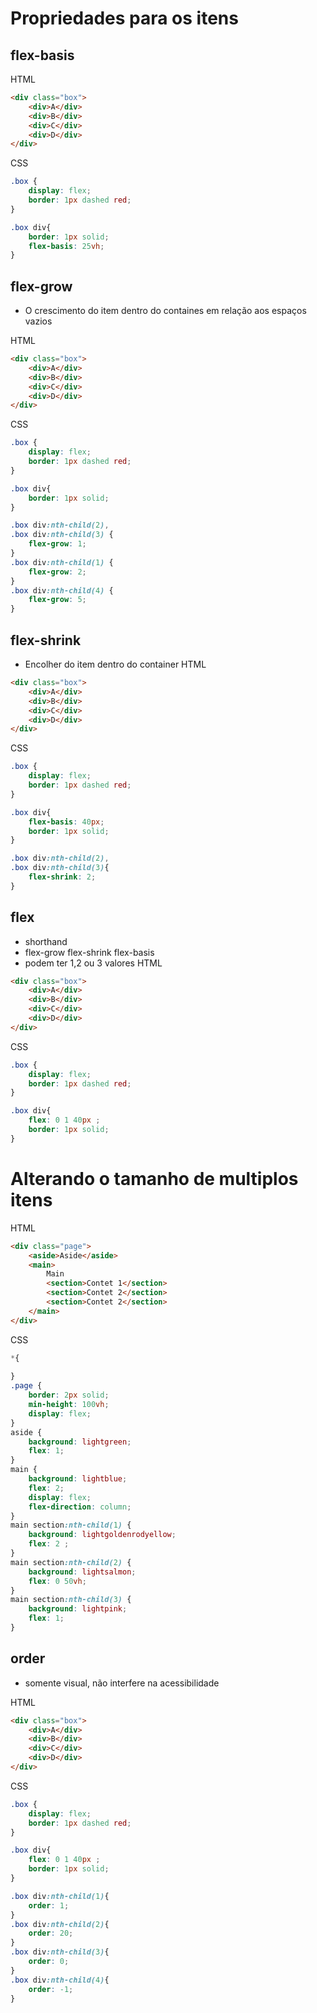 # Propriedades para os itens

## flex-basis
HTML
```html
<div class="box">
    <div>A</div>
    <div>B</div>
    <div>C</div>
    <div>D</div>
</div>
```
CSS
```css
.box {
    display: flex;
    border: 1px dashed red;
}

.box div{
    border: 1px solid;
    flex-basis: 25vh;
}
```



## flex-grow

- O crescimento do item dentro do containes em relação aos espaços vazios

HTML
```html
<div class="box">
    <div>A</div>
    <div>B</div>
    <div>C</div>
    <div>D</div>
</div>
```
CSS
```css
.box {
    display: flex;
    border: 1px dashed red;
}

.box div{
    border: 1px solid;
}

.box div:nth-child(2),
.box div:nth-child(3) {
    flex-grow: 1;
}
.box div:nth-child(1) {
    flex-grow: 2;
}
.box div:nth-child(4) {
    flex-grow: 5;
}
```

## flex-shrink
- Encolher do item dentro do container
HTML
```html
<div class="box">
    <div>A</div>
    <div>B</div>
    <div>C</div>
    <div>D</div>
</div>
```
CSS
```css
.box {
    display: flex;
    border: 1px dashed red;
}

.box div{
    flex-basis: 40px;
    border: 1px solid;
}

.box div:nth-child(2),
.box div:nth-child(3){
    flex-shrink: 2;
}
```

## flex
- shorthand
- flex-grow flex-shrink flex-basis
- podem ter 1,2 ou 3 valores
HTML
```html
<div class="box">
    <div>A</div>
    <div>B</div>
    <div>C</div>
    <div>D</div>
</div>
```
CSS
```css
.box {
    display: flex;
    border: 1px dashed red;
}

.box div{
    flex: 0 1 40px ;
    border: 1px solid;
}
```

# Alterando o tamanho de multiplos itens
HTML
```html
<div class="page">
    <aside>Aside</aside>
    <main>
        Main
        <section>Contet 1</section>
        <section>Contet 2</section>
        <section>Contet 2</section>
    </main>
</div>
```
CSS
```css
*{
  
}
.page {
    border: 2px solid;
    min-height: 100vh;
    display: flex;
}
aside {
    background: lightgreen;
    flex: 1;
}
main {
    background: lightblue;
    flex: 2;
    display: flex;
    flex-direction: column;
}
main section:nth-child(1) {
    background: lightgoldenrodyellow;
    flex: 2 ;
}
main section:nth-child(2) {
    background: lightsalmon;
    flex: 0 50vh;
}
main section:nth-child(3) {
    background: lightpink;
    flex: 1;
}
```

## order
- somente visual, não interfere na acessibilidade

HTML
```html
<div class="box">
    <div>A</div>
    <div>B</div>
    <div>C</div>
    <div>D</div>
</div>
```
CSS
```css
.box {
    display: flex;
    border: 1px dashed red;
}

.box div{
    flex: 0 1 40px ;
    border: 1px solid;
}

.box div:nth-child(1){
    order: 1;
}
.box div:nth-child(2){
    order: 20;
}
.box div:nth-child(3){
    order: 0;
}
.box div:nth-child(4){
    order: -1;
}
```